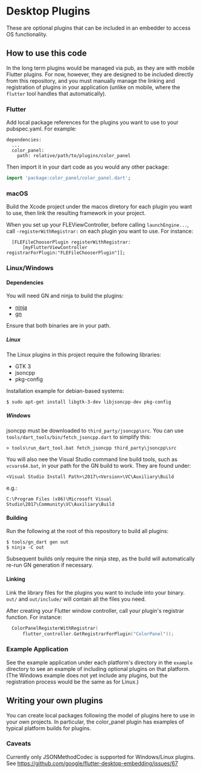 # Desktop Plugins

These are optional plugins that can be included in an embedder to access OS
functionality.

## How to use this code

In the long term plugins would be managed via pub, as they are with mobile
Flutter plugins. For now, however, they are designed to be included directly
from this repository, and you must manually manage the linking and registration
of plugins in your application (unlike on mobile, where the `flutter` tool
handles that automatically).

### Flutter

Add local package references for the plugins you want to use to your
pubspec.yaml. For example:

```
dependencies:
  ...
  color_panel:
    path: relative/path/to/plugins/color_panel
```

Then import it in your dart code as you would any other package:
```dart
import 'package:color_panel/color_panel.dart';
```

### macOS

Build the Xcode project under the macos diretory for each plugin you
want to use, then link the resulting framework in your project.

When you set up your FLEViewController, before calling `launchEngine...`,
call `-registerWithRegistrar:` on each plugin you want to use. For
instance:

```objc
  [FLEFileChooserPlugin registerWithRegistrar:
      [myFlutterViewController registrarForPlugin:"FLEFileChooserPlugin"]];
```

### Linux/Windows

#### Dependencies

You will need GN and ninja to build the plugins:
* [ninja](https://github.com/ninja-build/ninja/wiki/Pre-built-Ninja-packages)
* [gn](https://gn.googlesource.com/gn/)

Ensure that both binaries are in your path.

##### Linux

The Linux plugins in this project require the following libraries:

* GTK 3
* jsoncpp
* pkg-config

Installation example for debian-based systems:

```
$ sudo apt-get install libgtk-3-dev libjsoncpp-dev pkg-config
```

##### Windows

jsoncpp must be downloaded to `third_party/jsoncpp\src`. You can use
`tools/dart_tools/bin/fetch_jsoncpp.dart` to simplify this:

```
> tools\run_dart_tool.bat fetch_jsoncpp third_party\jsoncpp\src
```

You will also nee the Visual Studio command line build tools, such as
`vcvars64.bat`, in your path for the GN build to work. They are found under:

```
<Visual Studio Install Path>\2017\<Version>\VC\Auxiliary\Build
```

e.g.:

```
C:\Program Files (x86)\Microsoft Visual Studio\2017\Community\VC\Auxiliary\Build
```
 
#### Building

Run the following at the root of this repository to build all plugins:

```
$ tools/gn_dart gen out
$ ninja -C out
```

Subsequent builds only require the ninja step, as the build will automatically re-run GN generation if necessary.

#### Linking

Link the library files for the plugins you want to include into your binary. `out/` and `out/include/` will contain
all the files you need.

After creating your Flutter window controller, call your plugin's registrar
function. For instance:

```cpp
  ColorPanelRegisterWithRegistrar(
      flutter_controller.GetRegistrarForPlugin("ColorPanel"));
```

### Example Application

See the example application under each platform's directory in the `example`
directory to see an example of including optional plugins on that platform.
(The Windows example does not yet include any plugins, but the registration
process would be the same as for Linux.)

## Writing your own plugins

You can create local packages following the model of plugins here to
use in your own projects. In particular, the color_panel plugin has examples
of typical platform builds for plugins.

### Caveats

Currently only JSONMethodCodec is supported for Windows/Linux plugins. See
https://github.com/google/flutter-desktop-embedding/issues/67

